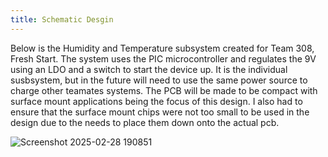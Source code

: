 ```yaml
---
title: Schematic Desgin
---
```

Below is the Humidity and Temperature subsystem created for Team 308, Fresh Start. 
The system uses the PIC microcontroller and regulates the 9V using an LDO and a switch to start the device up.
It is the individual susbsystem, but in the future will need to use the same power source to charge other teamates systems.
The PCB will be made to be compact with surface mount applications being the focus of this design. I also had to ensure that the surface mount chips were not too small to be used in the design due to the needs to place them down onto the actual pcb.


![Screenshot 2025-02-28 190851](https://github.com/user-attachments/assets/b55cf3b1-a4f7-4f9b-b176-f9cf41db5187)
